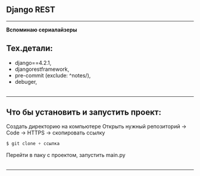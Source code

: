 ##   Django REST

---
**Вспоминаю сериалайзеры**




## Тех.детали:
* django==4.2.1,
* djangorestframework,
* pre-commit (exclude: ^notes/),
* debuger,
<br/><br/>
<hr>




## Что бы установить и запустить проект:
Создать директорию на компьютере
Открыть нужный репозиторий -> Code -> HTTPS -> скопировать ссылку
```python
$ git clone + ссылка
```
Перейти в паку с проектом, запустить main.py
<br/><br/>
<hr>
